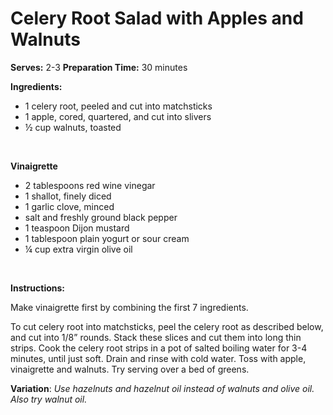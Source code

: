 Celery Root Salad with Apples and Walnuts
=========================================

**Serves:** 2-3
 **Preparation Time:** 30 minutes

**Ingredients:**

-   1 celery root, peeled and cut into matchsticks
-   1 apple, cored, quartered, and cut into slivers
-   ½ cup walnuts, toasted

 

**Vinaigrette**

-   2 tablespoons red wine vinegar
-   1 shallot, finely diced
-   1 garlic clove, minced
-   salt and freshly ground black pepper
-   1 teaspoon Dijon mustard
-   1 tablespoon plain yogurt or sour cream
-   ¼ cup extra virgin olive oil

 

**Instructions:**

Make vinaigrette first by combining the first 7 ingredients.

To cut celery root into matchsticks, peel the celery root as described below, and cut into 1/8” rounds. Stack these slices and cut them into long thin strips. Cook the celery root strips in a pot of salted boiling water for 3-4 minutes, until just soft. Drain and rinse with cold water. Toss with apple, vinaigrette and walnuts. Try serving over a bed of greens.

**Variation**: *Use hazelnuts and hazelnut oil instead of walnuts and olive oil. Also try walnut oil.*
